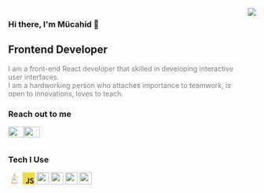 <img src="https://media.giphy.com/media/JDKxRN0Bvmm2c/giphy.gif" align="right" widht="400" height="250">

### Hi there, I'm Mücahid 👋

## Frontend Developer

<font color="grey"> I am a front-end React developer that skilled in developing interactive user interfaces.  </font>
</br>
<font color="grey"> I am a hardworking person who attaches importance to teamwork, is open to innovations, loves to teach.  </font>

### Reach out to me

[<img height="22" width="32" src="https://unpkg.com/simple-icons@v6/icons/linkedin.svg" align="left" />
][linkedin]
[<img height="22" width="32" src="https://unpkg.com/simple-icons@v6/icons/twitter.svg" align="left" />
][twitter]

<br />
<br />

### Tech I Use

<p>
<img src="https://raw.githubusercontent.com/github/explore/5b3600551e122a3277c2c5368af2ad5725ffa9a1/topics/java/java.png" width="25" height="25">
<img src="https://raw.githubusercontent.com/github/explore/80688e429a7d4ef2fca1e82350fe8e3517d3494d/topics/javascript/javascript.png" width="25" height="25">
<img src="https://upload.wikimedia.org/wikipedia/commons/6/61/HTML5_logo_and_wordmark.svg" width="25" height="25">
<img src="https://upload.wikimedia.org/wikipedia/commons/d/d5/CSS3_logo_and_wordmark.svg" width="25" height="25">
<img src="https://upload.wikimedia.org/wikipedia/commons/4/47/React.svg" width="25" height="25">
<img src="https://upload.wikimedia.org/wikipedia/commons/9/96/Sass_Logo_Color.svg" width="25" height="25">
</p>



[linkedin]: https://www.linkedin.com/in/mucahid-ekmekci/
[twitter]: https://twitter.com/EkmekciMucahid
